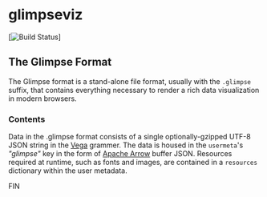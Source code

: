 # glimpseviz

[![Build Status](https://github.com/glimpseio/glimpseviz/workflows/Test/badge.svg)]

## The Glimpse Format

The Glimpse format is a stand-alone file format, usually with the `.glimpse` suffix, that contains everything necessary to render a rich data visualization in modern browsers.

### Contents

Data in the .glimpse format consists of a single optionally-gzipped UTF-8 JSON string in the [Vega](https://vega.github.io/vega-lite/) grammer. The data is housed in the `usermeta`'s *"glimpse"* key in the form of [Apache Arrow](https://arrow.apache.org) buffer JSON. Resources required at runtime, such as fonts and images, are contained in a `resources` dictionary within the user metadata.


FIN




